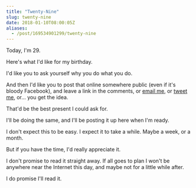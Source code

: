 ```yaml
---
title: "Twenty-Nine"
slug: twenty-nine
date: 2018-01-10T08:00:05Z
aliases:
  - /post/169534901299/twenty-nine
---
```


Today, I'm 29.

Here's what I'd like for my birthday.

I'd like you to ask yourself why you do what you do.

And then I'd like you to post that online somewhere public (even if it's bloody Facebook), and leave a link in the comments, or [email me][samir@noodlesandwich.com], or [tweet me][@samirtalwar], or… you get the idea.

That'd be the best present I could ask for.

<!--more-->

I'll be doing the same, and I'll be posting it up here when I'm ready.

I don't expect this to be easy. I expect it to take a while. Maybe a week, or a month.

But if you have the time, I'd really appreciate it.

I don't promise to read it straight away. If all goes to plan I won't be anywhere near the Internet this day, and maybe not for a little while after.

I do promise I'll read it.

[samir@noodlesandwich.com]: mailto:samir@noodlesandwich.com
[@samirtalwar]: https://twitter.com/SamirTalwar
